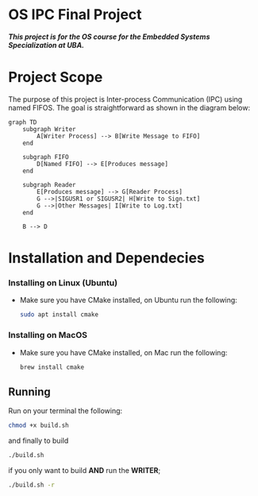 # OS IPC Final Project

***This project is for the OS course for the Embedded Systems Specialization at UBA.***

# Project Scope 

The purpose of this project is Inter-process Communication (IPC) using named FIFOS. The goal is straightforward as shown in the diagram below:


```mermaid
graph TD
    subgraph Writer
        A[Writer Process] --> B[Write Message to FIFO]
    end

    subgraph FIFO
        D[Named FIFO] --> E[Produces message]
    end

    subgraph Reader
        E[Produces message] --> G[Reader Process]
        G -->|SIGUSR1 or SIGUSR2| H[Write to Sign.txt]
        G -->|Other Messages| I[Write to Log.txt]
    end

    B --> D
```


# Installation and Dependecies



### Installing on Linux (Ubuntu)
- Make sure you have CMake installed, on Ubuntu run the following:
    ```bash
    sudo apt install cmake
    ```
### Installing on MacOS 
- Make sure you have CMake installed, on Mac run the following:
    ```bash
    brew install cmake
    ```
## Running

Run on your terminal the following:
```bash
chmod +x build.sh
```
and finally to build

```bash
./build.sh 
```
if you only want to build **AND** run the **WRITER**;
```bash
./build.sh -r 
```